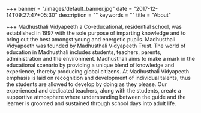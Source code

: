 +++
banner = "/images/default_banner.jpg"
date = "2017-12-14T09:27:47+05:30"
description = ""
keywords = ""
title = "About"

+++
Madhusthali Vidyapeeth a Co-educational, residential school, was established in 1997 with the sole purpose of imparting knowledge and to bring out the best amongst young and energetic pupils. Madhusthali Vidyapeeth was founded by Madhusthali Vidyapeeth Trust. The world of education in Madhusthali includes students, teachers, parents, administration and the environment. Madhusthali aims to make a mark in the educational scenario by providing a unique blend of knowledge and experience, thereby producing global citizens. At Madhusthali Vidyapeeth emphasis is laid on recognition and development of individual talents, thus the students are allowed to develop by doing as they please. Our experienced and dedicated teachers, along with the students, create a supportive atmosphere where understanding between the guide and the learner is groomed and sustained through school days into adult life. 

